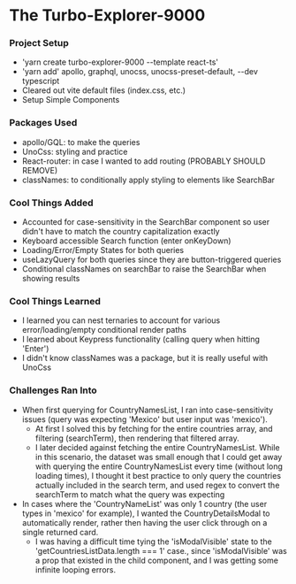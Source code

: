 # The Turbo-Explorer-9000

### Project Setup

- 'yarn create turbo-explorer-9000 --template react-ts'
- 'yarn add' apollo, graphql, unocss, unocss-preset-default, --dev typescript
- Cleared out vite default files (index.css, etc.)
- Setup Simple Components

### Packages Used

- apollo/GQL: to make the queries
- UnoCss: styling and practice
- React-router: in case I wanted to add routing (PROBABLY SHOULD REMOVE)
- classNames: to conditionally apply styling to elements like SearchBar

### Cool Things Added

- Accounted for case-sensitivity in the SearchBar component so user didn't have to match the country capitalization exactly
- Keyboard accessible Search function (enter onKeyDown)
- Loading/Error/Empty States for both queries
- useLazyQuery for both queries since they are button-triggered queries
- Conditional classNames on searchBar to raise the SearchBar when showing results

### Cool Things Learned

- I learned you can nest ternaries to account for various error/loading/empty conditional render paths
- I learned about Keypress functionality (calling query when hitting 'Enter')
- I didn't know classNames was a package, but it is really useful with UnoCss

### Challenges Ran Into

- When first querying for CountryNamesList, I ran into case-sensitivity issues (query was expecting 'Mexico' but user input was 'mexico').
  - At first I solved this by fetching for the entire countries array, and filtering (searchTerm), then rendering that filtered array.
  - I later decided against fetching the entire CountryNamesList. While in this scenario, the dataset was small enough that I could get away with querying the entire CountryNamesList every time (without long loading times), I thought it best practice to only query the countries actually included in the search term, and used regex to convert the searchTerm to match what the query was expecting
- In cases where the 'CountryNameList' was only 1 country (the user types in 'mexico' for example), I wanted the CountryDetailsModal to automatically render, rather then having the user click through on a single returned card.
  - I was having a difficult time tying the 'isModalVisible' state to the 'getCountriesListData.length === 1' case., since 'isModalVisible' was a prop that existed in the child component, and I was getting some infinite looping errors.
